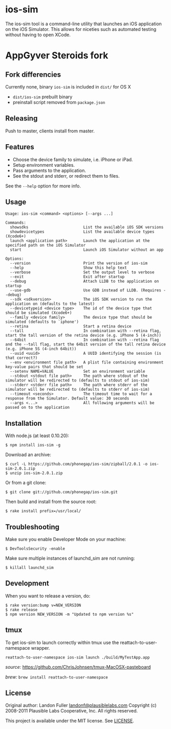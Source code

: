 ios-sim
=======

The ios-sim tool is a command-line utility that launches an iOS application on
the iOS Simulator. This allows for niceties such as automated testing without
having to open XCode.


AppGyver Steroids fork
======================

Fork differencies
-------------
Currently none, binary `ios-sim` is included in `dist/` for OS X

- `dist/ios-sim` prebuilt binary
- preinstall script removed from `package.json`

Releasing
---------
Push to master, clients install from master.


Features
--------

* Choose the device family to simulate, i.e. iPhone or iPad.
* Setup environment variables.
* Pass arguments to the application.
* See the stdout and stderr, or redirect them to files.

See the `--help` option for more info.

Usage
-----

```
Usage: ios-sim <command> <options> [--args ...]

Commands:
  showsdks                        List the available iOS SDK versions
  showdevicetypes                 List the available device types (Xcode6+)
  launch <application path>       Launch the application at the specified path on the iOS Simulator
  start                           Launch iOS Simulator without an app

Options:
  --version                       Print the version of ios-sim
  --help                          Show this help text
  --verbose                       Set the output level to verbose
  --exit                          Exit after startup
  --debug                         Attach LLDB to the application on startup
  --use-gdb                       Use GDB instead of LLDB. (Requires --debug)
  --sdk <sdkversion>              The iOS SDK version to run the application on (defaults to the latest)
  --devicetypeid <device type>    The id of the device type that should be simulated (Xcode6+)
  --family <device family>        The device type that should be simulated (defaults to `iphone')
  --retina                        Start a retina device
  --tall                          In combination with --retina flag, start the tall version of the retina device (e.g. iPhone 5 (4-inch))
  --64bit                         In combination with --retina flag and the --tall flag, start the 64bit version of the tall retina device (e.g. iPhone 5S (4-inch 64bit))
  --uuid <uuid>                   A UUID identifying the session (is that correct?)
  --env <environment file path>   A plist file containing environment key-value pairs that should be set
  --setenv NAME=VALUE             Set an environment variable
  --stdout <stdout file path>     The path where stdout of the simulator will be redirected to (defaults to stdout of ios-sim)
  --stderr <stderr file path>     The path where stderr of the simulator will be redirected to (defaults to stderr of ios-sim)
  --timeout <seconds>             The timeout time to wait for a response from the Simulator. Default value: 30 seconds
  --args <...>                    All following arguments will be passed on to the application
```

Installation
------------

With node.js (at least 0.10.20):

    $ npm install ios-sim -g

Download an archive:

    $ curl -L https://github.com/phonegap/ios-sim/zipball/2.0.1 -o ios-sim-2.0.1.zip
    $ unzip ios-sim-2.0.1.zip

Or from a git clone:

    $ git clone git://github.com/phonegap/ios-sim.git

Then build and install from the source root:

    $ rake install prefix=/usr/local/

Troubleshooting
------------

Make sure you enable Developer Mode on your machine:
    
    $ DevToolsSecurity -enable

Make sure multiple instances of launchd_sim are not running:
    
    $ killall launchd_sim
    
Development
-----------

When you want to release a version, do:

    $ rake version:bump v=NEW_VERSION
    $ rake release
    $ npm version NEW_VERSION -m "Updated to npm version %s"

tmux
-----

To get ios-sim to launch correctly within tmux use the reattach-to-user-namespace wrapper.

```
reattach-to-user-namespace ios-sim launch ./build/MyTestApp.app
```
*source:* https://github.com/ChrisJohnsen/tmux-MacOSX-pasteboard

*brew:*  ```brew install reattach-to-user-namespace```

License
-------

Original author: Landon Fuller <landonf@plausiblelabs.com>
Copyright (c) 2008-2011 Plausible Labs Cooperative, Inc.
All rights reserved.

This project is available under the MIT license. See [LICENSE][license].

[license]: https://github.com/phonegap/ios-sim/blob/master/LICENSE
